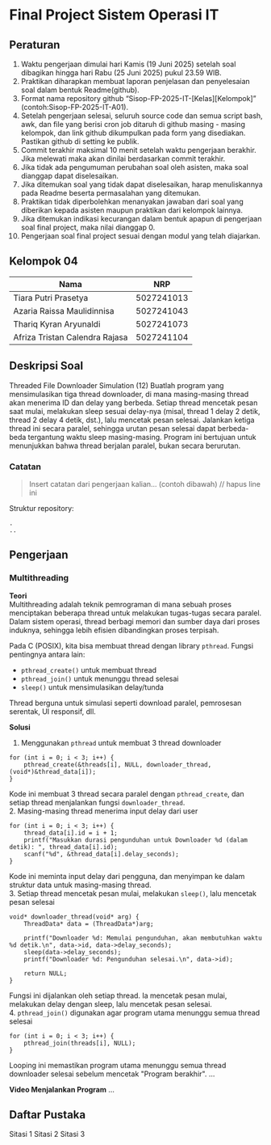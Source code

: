 # Final Project Sistem Operasi IT

## Peraturan
1. Waktu pengerjaan dimulai hari Kamis (19 Juni 2025) setelah soal dibagikan hingga hari Rabu (25 Juni 2025) pukul 23.59 WIB.
2. Praktikan diharapkan membuat laporan penjelasan dan penyelesaian soal dalam bentuk Readme(github).
3. Format nama repository github “Sisop-FP-2025-IT-[Kelas][Kelompok]” (contoh:Sisop-FP-2025-IT-A01).
4. Setelah pengerjaan selesai, seluruh source code dan semua script bash, awk, dan file yang berisi cron job ditaruh di github masing - masing kelompok, dan link github dikumpulkan pada form yang disediakan. Pastikan github di setting ke publik.
5. Commit terakhir maksimal 10 menit setelah waktu pengerjaan berakhir. Jika melewati maka akan dinilai berdasarkan commit terakhir.
6. Jika tidak ada pengumuman perubahan soal oleh asisten, maka soal dianggap dapat diselesaikan.
7. Jika ditemukan soal yang tidak dapat diselesaikan, harap menuliskannya pada Readme beserta permasalahan yang ditemukan.
8. Praktikan tidak diperbolehkan menanyakan jawaban dari soal yang diberikan kepada asisten maupun praktikan dari kelompok lainnya.
9. Jika ditemukan indikasi kecurangan dalam bentuk apapun di pengerjaan soal final project, maka nilai dianggap 0.
10. Pengerjaan soal final project sesuai dengan modul yang telah diajarkan.

## Kelompok 04

Nama | NRP
--- | ---
Tiara Putri Prasetya | 5027241013
Azaria Raissa Maulidinnisa | 5027241043
Thariq Kyran Aryunaldi | 5027241073
Afriza Tristan Calendra Rajasa | 5027241104

## Deskripsi Soal

Threaded File Downloader Simulation (12)
Buatlah program yang mensimulasikan tiga thread downloader, di mana masing-masing thread akan menerima ID dan delay yang berbeda. Setiap thread mencetak pesan saat mulai, melakukan sleep sesuai delay-nya (misal, thread 1 delay 2 detik, thread 2 delay 4 detik, dst.), lalu mencetak pesan selesai. Jalankan ketiga thread ini secara paralel, sehingga urutan pesan selesai dapat berbeda-beda tergantung waktu sleep masing-masing. Program ini bertujuan untuk menunjukkan bahwa thread berjalan paralel, bukan secara berurutan.

### Catatan

> Insert catatan dari pengerjaan kalian... (contoh dibawah) // hapus line ini

Struktur repository:
```
.
..
```

## Pengerjaan
### Multithreading

**Teori**<br>
Multithreading adalah teknik pemrograman di mana sebuah proses menciptakan beberapa thread untuk melakukan tugas-tugas secara paralel. Dalam sistem operasi, thread berbagi memori dan sumber daya dari proses induknya, sehingga lebih efisien dibandingkan proses terpisah.

Pada C (POSIX), kita bisa membuat thread dengan library `pthread`. Fungsi pentingnya antara lain:
- `pthread_create()` untuk membuat thread
- `pthread_join()` untuk menunggu thread selesai
- `sleep()` untuk mensimulasikan delay/tunda

Thread berguna untuk simulasi seperti download paralel, pemrosesan serentak, UI responsif, dll.

**Solusi**
1. Menggunakan `pthread` untuk membuat 3 thread downloader
```
for (int i = 0; i < 3; i++) {
    pthread_create(&threads[i], NULL, downloader_thread, (void*)&thread_data[i]);
}
```
Kode ini membuat 3 thread secara paralel dengan `pthread_create`, dan setiap thread menjalankan fungsi `downloader_thread`.<br>
2. Masing-masing thread menerima input delay dari user
```
for (int i = 0; i < 3; i++) {
    thread_data[i].id = i + 1;
    printf("Masukkan durasi pengunduhan untuk Downloader %d (dalam detik): ", thread_data[i].id);
    scanf("%d", &thread_data[i].delay_seconds);
}
```
Kode ini meminta input delay dari pengguna, dan menyimpan ke dalam struktur data untuk masing-masing thread.<br>
3. Setiap thread mencetak pesan mulai, melakukan `sleep()`, lalu mencetak pesan selesai
```
void* downloader_thread(void* arg) {
    ThreadData* data = (ThreadData*)arg;

    printf("Downloader %d: Memulai pengunduhan, akan membutuhkan waktu %d detik.\n", data->id, data->delay_seconds);
    sleep(data->delay_seconds);
    printf("Downloader %d: Pengunduhan selesai.\n", data->id);

    return NULL;
}
```
Fungsi ini dijalankan oleh setiap thread. Ia mencetak pesan mulai, melakukan delay dengan sleep, lalu mencetak pesan selesai.<br>
4. `pthread_join()` digunakan agar program utama menunggu semua thread selesai
```
for (int i = 0; i < 3; i++) {
    pthread_join(threads[i], NULL);
}
```
Looping ini memastikan program utama menunggu semua thread downloader selesai sebelum mencetak "Program berakhir".
...

**Video Menjalankan Program**
...

## Daftar Pustaka

Sitasi 1
Sitasi 2
Sitasi 3
